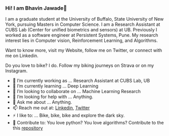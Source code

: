 ###  Hi! I am Bhavin Jawade👋

I am a graduate student at the University of Buffalo, State University of New York, pursuing Masters in Computer Science. I am a Research Assistant at CUBS Lab (Center for unified biometrics and sensors) at UB. Previously I worked as a software engineer at Persistent Systems, Pune. My research interest lies in Computer vision, Reinforcement Learning, and Algorithms. 

Want to know more, visit my Website, follow me on Twitter, or connect with me on Linkedin. 

Do you love to bike? I do. Follow my biking journeys on Strava or on my Instagram.


- 🔭 I’m currently working as ... Research Assistant at CUBS Lab, UB
- 🌱 I’m currently learning ... Deep Learning
- 👯 I’m looking to collaborate on ... Machine Learning Research
- 🤔 I’m looking for help with ... Anything.
- 💬 Ask me about ... Anything.
- 📫 Reach me out at: [Linkedin](https://www.linkedin.com/in/bhavinjawade/), [Twitter](https://www.linkedin.com/in/bhavinjawade/)
- ⚡ I like to: ... Bike, bike, bike and explore the dark sky. 
- 🚀 Contribute to: You love python? You love algorithms? Contribute to the this [repository](https://github.com/bhavinjawade/Advanced-Data-Structures-with-Python)